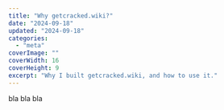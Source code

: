 ```yaml
---
title: "Why getcracked.wiki?"
date: "2024-09-18"
updated: "2024-09-18"
categories:
  - "meta"
coverImage: ""
coverWidth: 16
coverHeight: 9
excerpt: "Why I built getcracked.wiki, and how to use it."
---
```


bla bla bla
